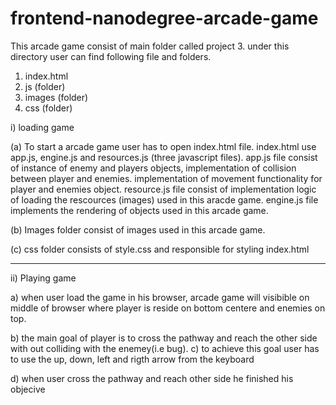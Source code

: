 frontend-nanodegree-arcade-game
===============================

This arcade game consist of main folder called project 3. under this directory 
user can find following file and folders.
1. index.html
2. js (folder)
3. images (folder)
4. css (folder)

i) loading game

(a) To start a arcade game user has to open index.html file. 
index.html use app.js, engine.js and resources.js (three javascript files).
app.js file consist of instance of enemy and players objects, implementation of
collision between player and enemies. implementation of movement functionality for player and 
enemies object.
resource.js file consist of implementation logic of loading the rescources (images) used in this aracde game.
engine.js file  implements the rendering of objects used in this arcade game.

(b) Images folder consist of images used in this arcade game.

(c) css folder consists of style.css and responsible for styling index.html

*******************************************************************************************************

ii) Playing game

a) when user load the game in his browser, arcade game will visibible on middle 
of browser where player is reside on bottom centere and enemies on top.

b) the main goal of player is to cross the pathway and reach the other side
	with out colliding with the enemey(i.e bug).
c) to achieve this goal user has to use the up, down, left and rigth arrow from the keyboard

d) when user cross the pathway and reach other side he finished his objecive
